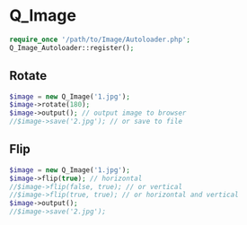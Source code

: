 Q_Image
=======

```php
require_once '/path/to/Image/Autoloader.php';
Q_Image_Autoloader::register();
```

Rotate
------

```php
$image = new Q_Image('1.jpg');
$image->rotate(180);
$image->output(); // output image to browser
//$image->save('2.jpg'); // or save to file
```

Flip
----

```php
$image = new Q_Image('1.jpg');
$image->flip(true); // horizontal
//$image->flip(false, true); // or vertical
//$image->flip(true, true); // or horizontal and vertical
$image->output();
//$image->save('2.jpg');
```